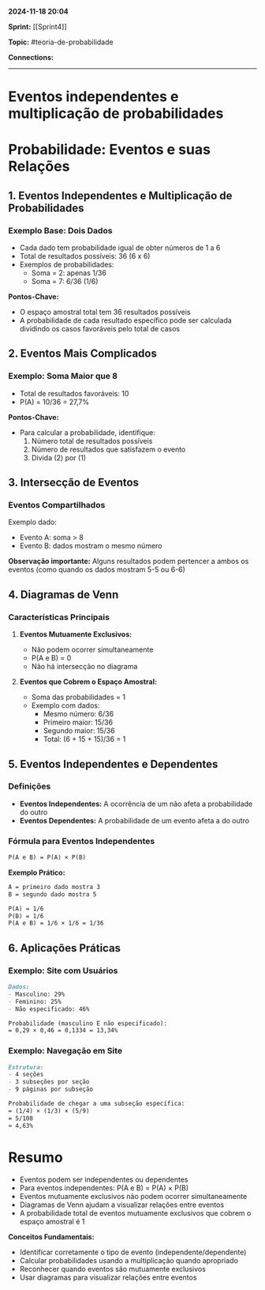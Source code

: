 
**2024-11-18 20:04**

**Sprint:** [[Sprint4]]

**Topic:** #teoria-de-probabilidade 

**Connections:** 

---
# **Eventos independentes e multiplicação de probabilidades**

# Probabilidade: Eventos e suas Relações

## 1. Eventos Independentes e Multiplicação de Probabilidades

### Exemplo Base: Dois Dados
- Cada dado tem probabilidade igual de obter números de 1 a 6
- Total de resultados possíveis: 36 (6 x 6)
- Exemplos de probabilidades:
  - Soma = 2: apenas 1/36
  - Soma = 7: 6/36 (1/6)

**Pontos-Chave:**
- O espaço amostral total tem 36 resultados possíveis
- A probabilidade de cada resultado específico pode ser calculada dividindo os casos favoráveis pelo total de casos

## 2. Eventos Mais Complicados

### Exemplo: Soma Maior que 8
- Total de resultados favoráveis: 10
- P(A) = 10/36 = 27,7%

**Pontos-Chave:**
- Para calcular a probabilidade, identifique:
  1. Número total de resultados possíveis
  2. Número de resultados que satisfazem o evento
  3. Divida (2) por (1)

## 3. Intersecção de Eventos

### Eventos Compartilhados
Exemplo dado:
- Evento A: soma > 8
- Evento B: dados mostram o mesmo número

**Observação importante:** Alguns resultados podem pertencer a ambos os eventos (como quando os dados mostram 5-5 ou 6-6)

## 4. Diagramas de Venn

### Características Principais
1. **Eventos Mutuamente Exclusivos:**
   - Não podem ocorrer simultaneamente
   - P(A e B) = 0
   - Não há intersecção no diagrama

2. **Eventos que Cobrem o Espaço Amostral:**
   - Soma das probabilidades = 1
   - Exemplo com dados:
     - Mesmo número: 6/36
     - Primeiro maior: 15/36
     - Segundo maior: 15/36
     - Total: (6 + 15 + 15)/36 = 1

## 5. Eventos Independentes e Dependentes

### Definições
- **Eventos Independentes:** A ocorrência de um não afeta a probabilidade do outro
- **Eventos Dependentes:** A probabilidade de um evento afeta a do outro

### Fórmula para Eventos Independentes
```markdown
P(A e B) = P(A) × P(B)
```

**Exemplo Prático:**
```markdown
A = primeiro dado mostra 3
B = segundo dado mostra 5

P(A) = 1/6
P(B) = 1/6
P(A e B) = 1/6 × 1/6 = 1/36
```

## 6. Aplicações Práticas

### Exemplo: Site com Usuários
```markdown
Dados:
- Masculino: 29%
- Feminino: 25%
- Não especificado: 46%

Probabilidade (masculino E não especificado):
= 0,29 × 0,46 = 0,1334 = 13,34%
```

### Exemplo: Navegação em Site
```markdown
Estrutura:
- 4 seções
- 3 subseções por seção
- 9 páginas por subseção

Probabilidade de chegar a uma subseção específica:
= (1/4) × (1/3) × (5/9)
= 5/108
≈ 4,63%
```

# Resumo
- Eventos podem ser independentes ou dependentes
- Para eventos independentes: P(A e B) = P(A) × P(B)
- Eventos mutuamente exclusivos não podem ocorrer simultaneamente
- Diagramas de Venn ajudam a visualizar relações entre eventos
- A probabilidade total de eventos mutuamente exclusivos que cobrem o espaço amostral é 1

**Conceitos Fundamentais:**
- Identificar corretamente o tipo de evento (independente/dependente)
- Calcular probabilidades usando a multiplicação quando apropriado
- Reconhecer quando eventos são mutuamente exclusivos
- Usar diagramas para visualizar relações entre eventos









